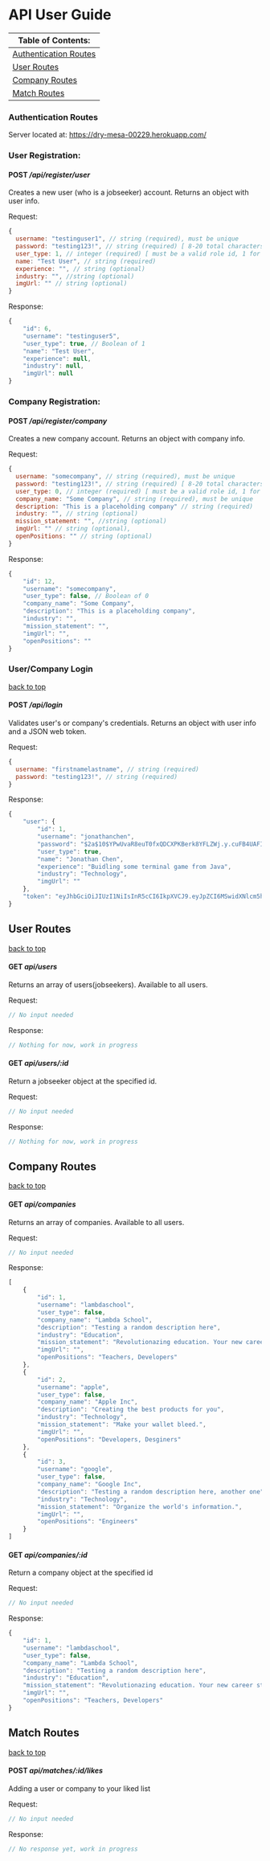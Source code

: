 # **API User Guide**

|**Table of Contents:**|
|-|
|[Authentication Routes](#Authentication-Routes)|
|[User Routes](#User-Routes)|
|[Company Routes](#Company-Routes)|
|[Match Routes](#Match-Routes)|

### **Authentication Routes**

Server located at: https://dry-mesa-00229.herokuapp.com/

###  **User Registration**:

#### POST */api/register/user*

Creates a new user (who is a jobseeker) account.
Returns an object with user info.

Request:
```javascript
{
  username: "testinguser1", // string (required), must be unique
  password: "testing123!", // string (required) [ 8-20 total characters | min. 1 special character | min. 1 digit | min. 1 letter]
  user_type: 1, // integer (required) [ must be a valid role id, 1 for jobseeker or 2 for company]
  name: "Test User", // string (required)
  experience: "", // string (optional)
  industry: "", //string (optional)
  imgUrl: "" // string (optional)
}
```
Response:

```javascript
{
    "id": 6,
    "username": "testinguser5",
    "user_type": true, // Boolean of 1
    "name": "Test User",
    "experience": null,
    "industry": null,
    "imgUrl": null
}
```

###  **Company Registration**:

#### POST */api/register/company*

Creates a new company account.
Returns an object with company info.

Request:
```javascript
{
  username: "somecompany", // string (required), must be unique
  password: "testing123!", // string (required) [ 8-20 total characters | min. 1 special character | min. 1 digit | min. 1 letter]
  user_type: 0, // integer (required) [ must be a valid role id, 1 for jobseeker or 2 for company]
  company_name: "Some Company", // string (required), must be unique
  description: "This is a placeholding company" // string (required)
  industry: "", // string (optional)
  mission_statement: "", //string (optional)
  imgUrl: "" // string (optional),
  openPositions: "" // string (optional)
}
```
Response:

```javascript
{
    "id": 12,
    "username": "somecompany",
    "user_type": false, // Boolean of 0
    "company_name": "Some Company",
    "description": "This is a placeholding company",
    "industry": "",
    "mission_statement": "",
    "imgUrl": "",
    "openPositions": ""
}
```

### **User/Company Login** 
[back to top](#api-user-guide)
#### POST */api/login*

Validates user's or company's credentials.
Returns an object with user info and a JSON web token.

Request:
```javascript
{
  username: "firstnamelastname", // string (required)
  password: "testing123!", // string (required)
}
```

Response:
```javascript
{
    "user": {
        "id": 1,
        "username": "jonathanchen",
        "password": "$2a$10$YPwUvaR8euT0fxQDCXPKBerk8YFLZWj.y.cuFB4UAFI3ZxCdKJiqW",
        "user_type": true,
        "name": "Jonathan Chen",
        "experience": "Buidling some terminal game from Java",
        "industry": "Technology",
        "imgUrl": ""
    },
    "token": "eyJhbGciOiJIUzI1NiIsInR5cCI6IkpXVCJ9.eyJpZCI6MSwidXNlcm5hbWUiOiJqb25hdGhhbmNoZW4iLCJ1c2VyX3R5cGUiOnRydWUsImlhdCI6MTU4MDgzODEwOCwiZXhwIjoxNTgwODQxNzA4fQ.9OM5MC6Ekel0H3ibvQs6ceX-SgUEPqs7IbFScrZ9q-M"
}
```

## **User Routes**
[back to top](#api-user-guide)

#### GET *api/users*

Returns an array of users(jobseekers). Available to all users.

Request:
```javascript
// No input needed
```
Response:
```javascript
// Nothing for now, work in progress
```

#### GET *api/users/:id*

Return a jobseeker object at the specified id.

Request:
```javascript
// No input needed
```
Response:
```javascript
// Nothing for now, work in progress
```

## **Company Routes**
[back to top](#api-user-guide)

#### GET *api/companies*

Returns an array of companies. Available to all users.

Request:
```javascript
// No input needed
```
Response:
```javascript
[
    {
        "id": 1,
        "username": "lambdaschool",
        "user_type": false,
        "company_name": "Lambda School",
        "description": "Testing a random description here",
        "industry": "Education",
        "mission_statement": "Revolutionazing education. Your new career starts here.",
        "imgUrl": "",
        "openPositions": "Teachers, Developers"
    },
    {
        "id": 2,
        "username": "apple",
        "user_type": false,
        "company_name": "Apple Inc",
        "description": "Creating the best products for you",
        "industry": "Technology",
        "mission_statement": "Make your wallet bleed.",
        "imgUrl": "",
        "openPositions": "Developers, Desginers"
    },
    {
        "id": 3,
        "username": "google",
        "user_type": false,
        "company_name": "Google Inc",
        "description": "Testing a random description here, another one",
        "industry": "Technology",
        "mission_statement": "Organize the world's information.",
        "imgUrl": "",
        "openPositions": "Engineers"
    }
]
```

#### GET *api/companies/:id*

Return a company object at the specified id

Request:
```javascript
// No input needed
```
Response:
```javascript
{
    "id": 1,
    "username": "lambdaschool",
    "user_type": false,
    "company_name": "Lambda School",
    "description": "Testing a random description here",
    "industry": "Education",
    "mission_statement": "Revolutionazing education. Your new career starts here.",
    "imgUrl": "",
    "openPositions": "Teachers, Developers"
}
```

## **Match Routes**
[back to top](#api-user-guide)

#### POST *api/matches/:id/likes*

Adding a user or company to your liked list

Request:
```javascript
// No input needed
```
Response:
```javascript
// No response yet, work in progress
```